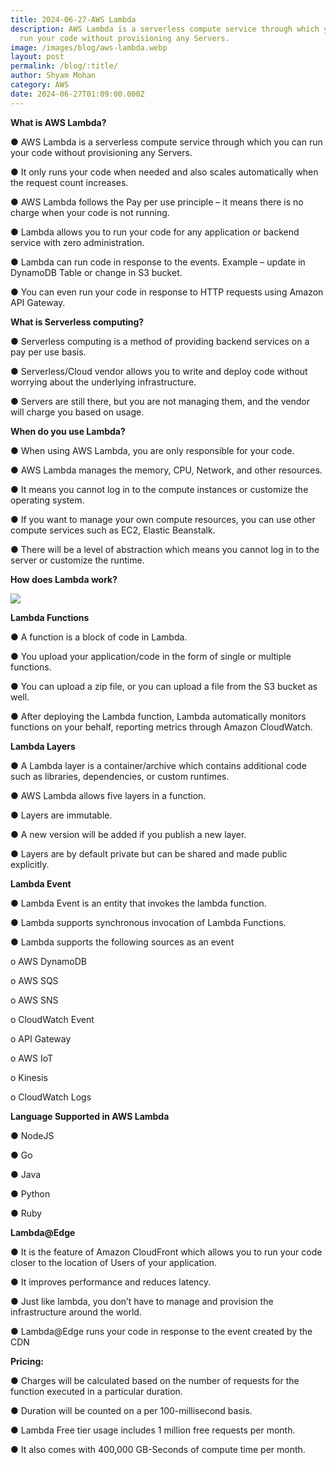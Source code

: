```yaml
---
title: 2024-06-27-AWS Lambda
description: AWS Lambda is a serverless compute service through which you can
  run your code without provisioning any Servers.
image: /images/blog/aws-lambda.webp
layout: post
permalink: /blog/:title/
author: Shyam Mohan
category: AWS
date: 2024-06-27T01:09:00.000Z
---
```


**What is AWS Lambda?**

● AWS Lambda is a serverless compute service through which you can run your code without provisioning any Servers.

● It only runs your code when needed and also scales automatically when the request count increases.

● AWS Lambda follows the Pay per use principle – it means there is no charge when your code is not running.

● Lambda allows you to run your code for any application or backend service with zero administration.

● Lambda can run code in response to the events. Example – update in DynamoDB Table or change in S3 bucket.

● You can even run your code in response to HTTP requests using Amazon API Gateway.

  

**What is Serverless computing?**

● Serverless computing is a method of providing backend services on a pay per use basis.

● Serverless/Cloud vendor allows you to write and deploy code without worrying about the underlying infrastructure.

● Servers are still there, but you are not managing them, and the vendor will charge you based on usage.

**When do you use Lambda?**

● When using AWS Lambda, you are only responsible for your code.

● AWS Lambda manages the memory, CPU, Network, and other resources.

● It means you cannot log in to the compute instances or customize the operating system.

● If you want to manage your own compute resources, you can use other compute services such as EC2, Elastic Beanstalk.

● There will be a level of abstraction which means you cannot log in to the server or customize the runtime.

  

**How does Lambda work?**

  

![](https://lh7-us.googleusercontent.com/docsz/AD_4nXcMSA51IYKoZnnnmAFXmS4dMgEjWIqytd7LxytFBzjhbrMRb6eyaGLmKVrD5CPmiVCJlKi052POPDUoApHnl0LSRW7zZBHVQZyXvImNG988QW480i4Nj_dEjapHbjhwp_HoBY4x4LHcqvAYmVoS-LdNilU?key=DolJBsYn1X8zMHIyAnLicQ)

  

**Lambda Functions**

● A function is a block of code in Lambda.

● You upload your application/code in the form of single or multiple functions.

● You can upload a zip file, or you can upload a file from the S3 bucket as well.

● After deploying the Lambda function, Lambda automatically monitors functions on your behalf, reporting metrics through Amazon CloudWatch.

  

**Lambda Layers**

● A Lambda layer is a container/archive which contains additional code such as libraries, dependencies, or custom runtimes.

● AWS Lambda allows five layers in a function.

● Layers are immutable.

● A new version will be added if you publish a new layer.

● Layers are by default private but can be shared and made public explicitly.


**Lambda Event**

● Lambda Event is an entity that invokes the lambda function.

● Lambda supports synchronous invocation of Lambda Functions.

● Lambda supports the following sources as an event

o AWS DynamoDB

o AWS SQS

o AWS SNS

o CloudWatch Event

o API Gateway

o AWS IoT

o Kinesis

o CloudWatch Logs

**Language Supported in AWS Lambda**

● NodeJS

● Go

● Java

● Python

● Ruby

**Lambda@Edge**

● It is the feature of Amazon CloudFront which allows you to run your code closer to the location of Users of your application.

● It improves performance and reduces latency.

● Just like lambda, you don’t have to manage and provision the infrastructure around the world.

● Lambda@Edge runs your code in response to the event created by the CDN
  

**Pricing:**

● Charges will be calculated based on the number of requests for the function executed in a particular duration.

● Duration will be counted on a per 100-millisecond basis.

● Lambda Free tier usage includes 1 million free requests per month.

● It also comes with 400,000 GB-Seconds of compute time per month.

